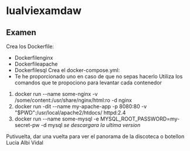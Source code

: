 # lualviexamdaw
 
## Examen

Crea los Dockerfile:
- Dockerfilenginx
- Dockerfileapache
- Dockerfilesql
Crea el docker-compose.yml:
- Te he proporcionado uno en caso de que no sepas hacerlo
Utiliza los comandos que te propociono para levantar cada contenedor
1. docker run --name some-nginx -v /some/content:/usr/share/nginx/html:ro -d nginx
2. docker run -dit --name my-apache-app -p 8080:80 -v "$PWD":/usr/local/apache2/htdocs/ httpd:2.4
3. docker run --name some-mysql -e MYSQL_ROOT_PASSWORD=my-secret-pw -d mysql *se descargara la ultima version*

Putivuelta, dar una vuelta para ver el panorama de la discoteca o botellon
Lucia Albi Vidal
